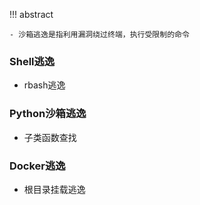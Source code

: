 !!! abstract

    - 沙箱逃逸是指利用漏洞绕过终端，执行受限制的命令

### Shell逃逸
- rbash逃逸

### Python沙箱逃逸

- 子类函数查找

### Docker逃逸
- 根目录挂载逃逸
